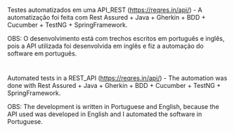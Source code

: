 # 
Testes automatizados em uma API_REST (https://reqres.in/api/) - A automatização foi feita com Rest Assured + Java + Gherkin +
BDD + Cucumber + TestNG + SpringFramework.

OBS: O desenvolvimento está com trechos escritos em português e inglês, pois a API utilizada foi desenvolvida em inglês e fiz a automação do software em português.

#
Automated tests in a REST_API (https://reqres.in/api/) - The automation was done with Rest Assured + Java + Gherkin +
BDD + Cucumber + TestNG + SpringFramework.

OBS: The development is written in Portuguese and English, because the API used was developed in English and I automated the software in Portuguese.